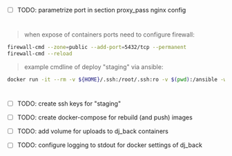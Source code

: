 - [ ] TODO: parametrize port in section proxy_pass nginx config
#
> when expose of containers ports need to configure firewall:
```sh
firewall-cmd --zone=public --add-port=5432/tcp --permanent
firewall-cmd --reload
```
> example cmdline of deploy "staging" via ansible:
```sh
docker run -it --rm -v ${HOME}/.ssh:/root/.ssh:ro -v $(pwd):/ansible -w /ansible ansible/centos7-ansible ansible-playbook -i inventories/staging site.yml
```
#
- [ ] TODO: create ssh keys for "staging"
- [ ] TODO: create docker-compose for rebuild (and push) images
- [ ] TODO: add volume for uploads to dj_back containers
- [ ] TODO: configure logging to stdout for docker settings of dj_back

